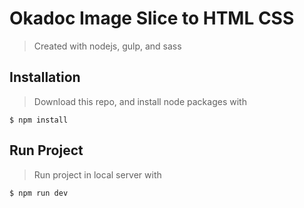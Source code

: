 # Okadoc Image Slice to HTML CSS
> Created with nodejs, gulp, and sass

## Installation
> Download this repo, and install node packages with
```shell
$ npm install
```

## Run Project
> Run project in local server with 
```shell
$ npm run dev
```
